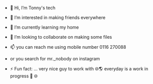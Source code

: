 - 👋 Hi, I’m Tonny's tech
- 👀 I’m interested in making friends everywhere 
- 🌱 I’m currently learning my home 
- 💞️ I’m looking to collaborate on making some files 
- 📫 you can reach me using mobile number 0116 270088
- or you search for mr._nobody on  instagram 
  
- ⚡ Fun fact: ... very nice guy to work with 
🌐🌎 everyday is a work in progress 💪 🌐
<!---
Blaire-source/Blaire-source is a ✨ special ✨ repository because its `README.md` (this file) appears on your GitHub profile.
You can click the Preview link to take a look at your changes.
--->
